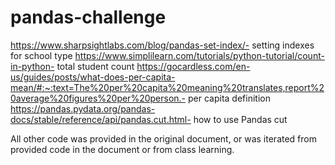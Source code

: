 # pandas-challenge
https://www.sharpsightlabs.com/blog/pandas-set-index/- setting indexes for school type
https://www.simplilearn.com/tutorials/python-tutorial/count-in-python- total student count
https://gocardless.com/en-us/guides/posts/what-does-per-capita-mean/#:~:text=The%20per%20capita%20meaning%20translates,report%20average%20figures%20per%20person.- per capita definition
https://pandas.pydata.org/pandas-docs/stable/reference/api/pandas.cut.html- how to use Pandas cut


All other code was provided in the original document, or was iterated from provided code in the document or from class learning.
